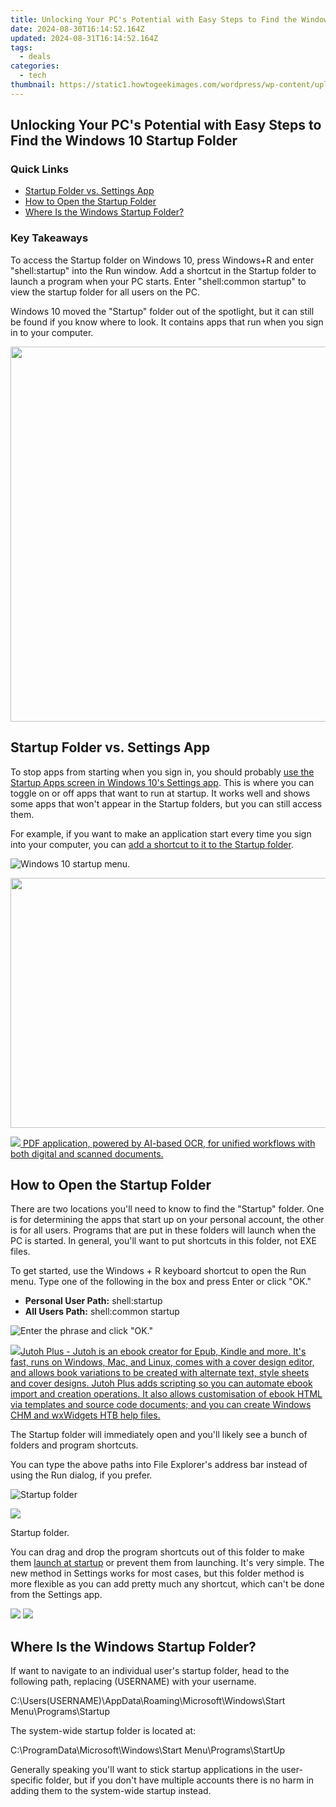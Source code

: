 ```yaml
---
title: Unlocking Your PC's Potential with Easy Steps to Find the Windows 10 Startup Folder
date: 2024-08-30T16:14:52.164Z
updated: 2024-08-31T16:14:52.164Z
tags:
  - deals
categories:
  - tech
thumbnail: https://static1.howtogeekimages.com/wordpress/wp-content/uploads/2023/11/52781817718_a8d82f6461_o-2.jpg
---
```


## Unlocking Your PC's Potential with Easy Steps to Find the Windows 10 Startup Folder

### Quick Links

* [Startup Folder vs. Settings App](https://howto.techidaily.com/how-to-fix-unfortunately-contacts-has-stopped-error-on-poco-m6-pro-5g-drfone-by-drfone-fix-android-problems-fix-android-problems/)
* [How to Open the Startup Folder](https://instagram-video-recordings.techidaily.com/2024-approved-invisible-audiences-viewing-instagram-stories-privately-from-pcandroidios-screens/)
* [Where Is the Windows Startup Folder?](https://win-answers.techidaily.com/overcoming-connectivity-problems-with-rockstar-services-on-your-desktop-computer/)

### Key Takeaways

 To access the Startup folder on Windows 10, press Windows+R and enter "shell:startup" into the Run window. Add a shortcut in the Startup folder to launch a program when your PC starts. Enter "shell:common startup" to view the startup folder for all users on the PC.

 Windows 10 moved the "Startup" folder out of the spotlight, but it can still be found if you know where to look. It contains apps that run when you sign in to your computer.

<!-- affiliate ads begin -->
<a href="https://turtlebeachus.sjv.io/c/5597632/1988416/23719" target="_top" id="1988416"><img src="//a.impactradius-go.com/display-ad/23719-1988416" border="0" alt="" width="600" height="600"/></a><img height="0" width="0" src="https://imp.pxf.io/i/5597632/1988416/23719" style="position:absolute;visibility:hidden;" border="0" />
<!-- affiliate ads end -->
##  Startup Folder vs. Settings App

 To stop apps from starting when you sign in, you should probably [use the Startup Apps screen in Windows 10's Settings app](https://facebook-video-content.techidaily.com/new-in-2024-broadcasting-innovations-combining-tv-and-social-media/). This is where you can toggle on or off apps that want to run at startup. It works well and shows some apps that won't appear in the Startup folders, but you can still access them.

 For example, if you want to make an application start every time you sign into your computer, you can [add a shortcut to it to the Startup folder](https://fox-direct.techidaily.com/bigger-photos-uncompromised-clarity/).

![Windows 10 startup menu.](https://static1.howtogeekimages.com/wordpress/wp-content/uploads/2021/09/2021-09-09_16-58-44.png) 

<!-- affiliate ads begin -->
<a href="https://aidotcom.pxf.io/c/5597632/2086436/19576" target="_top" id="2086436"><img src="//a.impactradius-go.com/display-ad/19576-2086436" border="0" alt="" width="1500" height="400"/></a><img height="0" width="0" src="https://imp.pxf.io/i/5597632/2086436/19576" style="position:absolute;visibility:hidden;" border="0" />
<!-- affiliate ads end -->
<!-- affiliate ads begin -->
<a href="https://checkout.abbyy.com/order/checkout.php?PRODS=39254762&QTY=1&AFFILIATE=108875&CART=1"> <img src="https://secure.avangate.com/images/merchant/0e5fb5c76fca16adbee503c9aff393cd/products/11_FR-Badges-NEW-FR-Standard-16-WIN-200.png" border="0"> PDF application, powered by AI-based OCR, for unified workflows with both digital and scanned documents. </a>
<!-- affiliate ads end -->
##  How to Open the Startup Folder

 There are two locations you'll need to know to find the "Startup" folder. One is for determining the apps that start up on your personal account, the other is for all users. Programs that are put in these folders will launch when the PC is started. In general, you'll want to put shortcuts in this folder, not EXE files.

 To get started, use the Windows + R keyboard shortcut to open the Run menu. Type one of the following in the box and press Enter or click "OK."

* **Personal User Path:** shell:startup
* **All Users Path:** shell:common startup

![Enter the phrase and click "OK."](https://static1.howtogeekimages.com/wordpress/wp-content/uploads/2021/09/2021-09-13_13-26-51.png) 

<!-- affiliate ads begin -->
<a href="https://secure.2checkout.com/order/checkout.php?PRODS=4699091&QTY=1&AFFILIATE=108875&CART=1"><img src="https://secure.avangate.com/images/merchant/bccefcc1b1eee9eca3ae4f5c1a281482/products/1_jutoh-logo-1200x1600.jpg" border="0">Jutoh Plus -  Jutoh is an ebook creator for Epub, Kindle and more. It's fast, runs on Windows, Mac, and Linux, comes with a cover design editor, and allows book variations to be created with alternate text, style sheets and cover designs. Jutoh Plus adds scripting so you can automate ebook import and creation operations. It also allows customisation of ebook HTML via templates and source code documents; and you can create Windows CHM and wxWidgets HTB help files. </a>
<!-- affiliate ads end -->
 The Startup folder will immediately open and you'll likely see a bunch of folders and program shortcuts.

 You can type the above paths into File Explorer's address bar instead of using the Run dialog, if you prefer.

![Startup folder](https://static1.howtogeekimages.com/wordpress/wp-content/uploads/2021/09/2021-09-09_17-15-20.png) 

<!-- affiliate ads begin -->
<a href="https://secure.2checkout.com/order/checkout.php?PRODS=4729320&QTY=1&AFFILIATE=108875&CART=1"><img src="https://secure.avangate.com/images/merchant/f7f07e7dab09533bc71247a5b29a7373/products/2_iDeviceMessageBox.png" border="0"></a>
<!-- affiliate ads end -->
Startup folder.

 You can drag and drop the program shortcuts out of this folder to make them [launch at startup](https://facebook-clips.techidaily.com/updated-unlocking-facebook-stories-a-curated-list-of-download-methods/) or prevent them from launching. It's very simple. The new method in Settings works for most cases, but this folder method is more flexible as you can add pretty much any shortcut, which can't be done from the Settings app.

<!-- affiliate ads begin -->
<a href="https://shop.manycam.com/order/checkout.php?PRODS=17727588&QTY=1&AFFILIATE=108875&CART=1"><img src="https://secure.avangate.com/images/merchant/8230bea7d54bcdf99cdfe85cb07313d5/mcaffbanner600x500.png" border="0"></a>
<a href="https://shop.manycam.com/order/checkout.php?PRODS=17727588&QTY=1&AFFILIATE=108875&CART=1"><img src="https://secure.avangate.com/images/merchant/8230bea7d54bcdf99cdfe85cb07313d5/Affiliates_300x250px_valentinesday.png" border="0"></a>
<!-- affiliate ads end -->
##  Where Is the Windows Startup Folder?

 If want to navigate to an individual user's startup folder, head to the following path, replacing (USERNAME) with your username.

C:\Users\(USERNAME)\AppData\Roaming\Microsoft\Windows\Start Menu\Programs\Startup

 The system-wide startup folder is located at:

C:\ProgramData\Microsoft\Windows\Start Menu\Programs\StartUp

 ​​​​​​​Generally speaking you'll want to stick startup applications in the user-specific folder, but if you don't have multiple accounts there is no harm in adding them to the system-wide startup instead.

<ins class="adsbygoogle"
     style="display:block"
     data-ad-format="autorelaxed"
     data-ad-client="ca-pub-7571918770474297"
     data-ad-slot="1223367746"></ins>



<ins class="adsbygoogle"
     style="display:block"
     data-ad-client="ca-pub-7571918770474297"
     data-ad-slot="8358498916"
     data-ad-format="auto"
     data-full-width-responsive="true"></ins>


